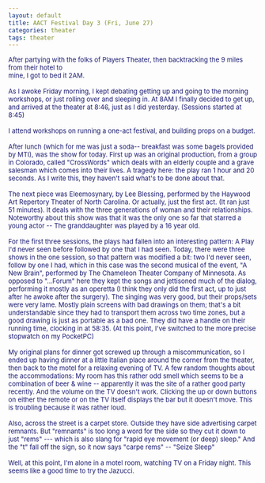 ```yaml
---
layout: default
title: AACT Festival Day 3 (Fri, June 27)
categories: theater
tags: theater
---
```

<span class="spnMessageText" id="msg"><font color="#191970" size="2">After partying with the folks of Players Theater, then backtracking the 9 miles from their hotel to <br />mine, I got to bed it 2AM. <br /><br />As I awoke Friday morning, I kept debating getting up and going to the morning workshops, or just rolling over and sleeping in. At 8AM I finally decided to get up, and arrived at the theater at 8:46, just as I did yesterday. (Sessions started at 8:45)<br /><br />I attend workshops on running a one-act festival, and building props on a budget.<br /><br />After lunch (which for me was just a soda-- breakfast was some bagels provided by MTI), was the show for today. First up was an original production, from a group in Colorado, called "CrossWords" which deals with an elderly couple and a grave salesman which comes into their lives. A tragedy here: the play ran 1 hour and 20 seconds. As I write this, they haven't said what's to be done about that.<br /><br />The next piece was Eleemosynary, by Lee Blessing, performed by the Haywood Art Repertory Theater of North Carolina. Or actually, just the first act. (It ran just 51 minutes). It deals with the three generations of woman and their relationships. Noteworthy about this show was that it was the only one so far that starred a young actor -- The granddaughter was played by a 16 year old. <br /><br />For the first three sessions, the plays had fallen into an interesting pattern: A Play I'd never seen before followed by one that I had seen. Today, there were three shows in the one session, so that pattern was modified a bit: two I'd never seen, follow by one I had, which in this case was the second musical of the event, "A New Brain", performed by The Chameleon Theater Company of Minnesota. As opposed to "...Forum" here they kept the songs and jettisoned much of the dialog, performing it mostly as an operetta (I think they only did the first act, up to just after he awoke after the surgery). The singing was very good, but their props/sets were very lame. Mostly plain screens with bad drawings on them; that's a bit understandable since they had to transport them across two time zones, but a good drawing is just as portable as a bad one. They did have a handle on their running time, clocking in at 58:35. (At this point, I've switched to the more precise stopwatch on my PocketPC)<br /><br />My original plans for dinner got screwed up through a miscommunication, so I ended up having dinner at a little Italian place around the corner from the theater, then back to the motel for a relaxing evening of TV. A few random thoughts about the accommodations: My room has this rather odd smell which seems to be a combination of beer &amp; wine -- apparently it was the site of a rather good party recently. And the volume on the TV doesn't work. Clicking the up or down buttons on either the remote or on the TV itself displays the bar but it doesn't move. This is troubling because it was rather loud. <br /><br />Also, across the street is a carpet store. Outside they have side advertising carpet remnants. But "remnants" is too long a word for the side so they cut it down to just "rems" --- which is also slang for "rapid eye movement (or deep) sleep." And the "t" fall off the sign, so it now says "carpe rems" -- "Seize Sleep"<br /><br />Well, at this point, I'm alone in a motel room, watching TV on a Friday night. This seems like a good time to try the Jazucci.</font><br /></span>